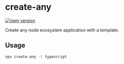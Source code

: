 # create-any

[![npm version][npm-image]][npm-url]

Create any node ecosystem application with a template.

## Usage
```sh
npx create-any -t typescript
```

[npm-image]: https://img.shields.io/npm/v/ca-template-typescript?style=flat-square
[npm-url]: https://www.npmjs.com/package/ca-template-typescript